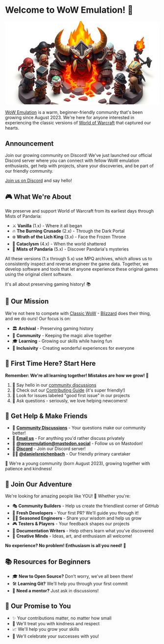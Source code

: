 # Welcome to WoW Emulation! 🎉

<div align="center">

![TOO SOON](https://raw.githubusercontent.com/wowemulation-dev/.github/refs/heads/main/profile/assets/chibi-ragnaros-banner.jpeg "Chibi Ragnaros surrounded by friends")

</div>

[WoW Emulation][] is a warm, beginner-friendly community that's been growing since
August 2023. We're here for anyone interested in experiencing the classic versions
of [World of Warcraft][] that captured our hearts.

## **Announcement**

Join our growing community on Discord! We've just launched our official Discord server
where you can connect with fellow WoW emulation enthusiasts, get help with projects,
share your discoveries, and be part of our friendly community. 

[Join us on Discord](https://discord.gg/QbXn7Vqb) and say hello!

## 🎮 What We're About

We preserve and support World of Warcraft from its earliest days through Mists of
Pandaria:

- ⚔️ **Vanilla** (1.x) - Where it all began
- 🔥 **The Burning Crusade** (2.x) - Through the Dark Portal
- ❄️ **Wrath of the Lich King** (3.x) - Face the Frozen Throne
- 🌋 **Cataclysm** (4.x) - When the world shattered
- 🐼 **Mists of Pandaria** (5.x) - Discover Pandaria's mysteries

All these versions (1.x through 5.x) use MPQ archives, which allows us to consistently
inspect and reverse engineer the game data. Together, we develop software and tools
that let anyone experience these original games using the original client software.

It's all about preserving gaming history! 📚

## 🤝 Our Mission

We're not here to compete with [Classic WoW][] - [Blizzard][] does their thing,
and we do ours! Our focus is on:

- 🏛️ **Archival** - Preserving gaming history
- 🌟 **Community** - Keeping the magic alive together
- 🎓 **Learning** - Growing our skills while having fun
- 💖 **Inclusivity** - Creating wonderful experiences for everyone

## 🌱 First Time Here? Start Here

**Remember: We're all learning together! Mistakes are how we grow! 🌟**

1. 👋 Say hello in our [community discussions][]
2. 📖 Check out our [Contributing Guide](../CONTRIBUTING.md) (it's super friendly!)
3. 🎯 Look for issues labeled "good first issue" in our projects
4. 🤔 Ask questions - seriously, we love helping newcomers!

## 🤗 Get Help & Make Friends

- 💬 **[Community Discussions][]** - Your questions make our community better!
- 📧 **[Email us][mail]** - For anything you'd rather discuss privately
- 🐘 **[@wowemulation@mastodon.social][]** - Follow us on Mastodon!
- 💬 **[Discord][]** - Join our Discord server!
- 👨‍💼 **[@danielsreichenbach][]** - Our friendly primary caretaker

🌱 We're a young community (born August 2023), growing together with patience and kindness!

## 🚀 Join Our Adventure

We're looking for amazing people like YOU! 👀 Whether you're:

- 🎭 **Community Builders** - Help us create the friendliest corner of GitHub
- 🌟 **Fresh Developers** - Your first PR? We'll guide you through it!
- 🧙‍♂️ **Seasoned Engineers** - Share your wisdom and help us grow
- 🎮 **Testers & Players** - Your feedback shapes our projects
- 📝 **Documentation Writers** - Help others learn what you've discovered
- 🎨 **Creative Minds** - Ideas, art, and enthusiasm all welcome!

**No experience? No problem! Enthusiasm is all you need! 💪**

## 📚 Resources for Beginners

- 🎓 **New to Open Source?** Don't worry, we've all been there!
- 🛠️ **Learning Git?** We'll help you through your first commit
- 🤝 **Need a mentor?** Just ask in discussions!

## 💌 Our Promise to You

- ✨ Your contributions matter, no matter how small
- 🤗 We'll treat you with kindness and respect
- 📈 We'll help you grow your skills
- 🎉 We'll celebrate your successes with you!

[WoW Emulation]: https://wowemulation.dev/
[World of Warcraft]: https://worldofwarcraft.blizzard.com/
[Classic WoW]: https://wowclassic.blizzard.com/
[Blizzard]: https://blizzard.com/
[@wowemulation@mastodon.social]: https://mastodon.social/@wowemulation
[community discussions]: https://github.com/orgs/wowemulation-dev/discussions
[mail]: mailto:hello+github@wowemulation.dev
[@danielsreichenbach]: https://github.com/danielsreichenbach
[Discord]: https://discord.gg/QbXn7Vqb

